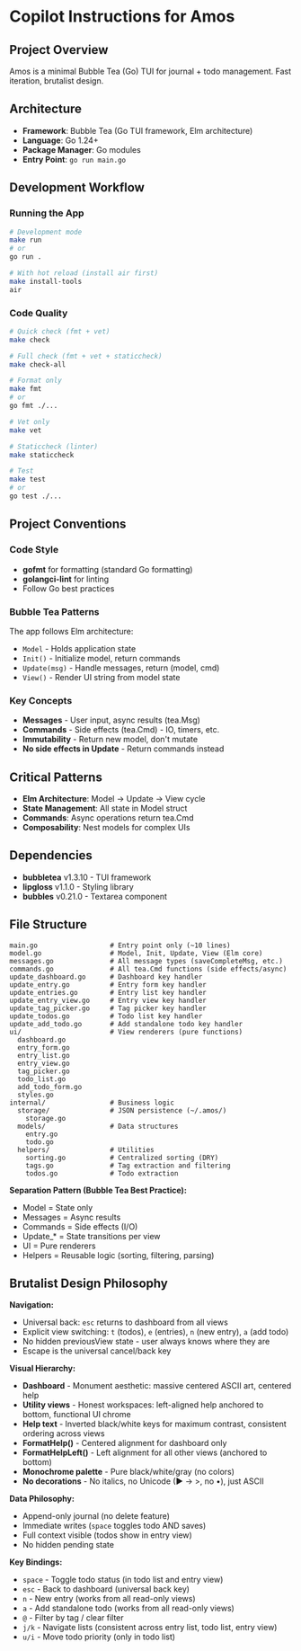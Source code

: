 # Copilot Instructions for Amos

## Project Overview
Amos is a minimal Bubble Tea (Go) TUI for journal + todo management. Fast iteration, brutalist design.

## Architecture
- **Framework**: Bubble Tea (Go TUI framework, Elm architecture)
- **Language**: Go 1.24+
- **Package Manager**: Go modules
- **Entry Point**: `go run main.go`

## Development Workflow

### Running the App
```bash
# Development mode
make run
# or
go run .

# With hot reload (install air first)
make install-tools
air
```

### Code Quality
```bash
# Quick check (fmt + vet)
make check

# Full check (fmt + vet + staticcheck)
make check-all

# Format only
make fmt
# or
go fmt ./...

# Vet only
make vet

# Staticcheck (linter)
make staticcheck

# Test
make test
# or
go test ./...
```

## Project Conventions

### Code Style
- **gofmt** for formatting (standard Go formatting)
- **golangci-lint** for linting
- Follow Go best practices

### Bubble Tea Patterns
The app follows Elm architecture:
- `Model` - Holds application state
- `Init()` - Initialize model, return commands
- `Update(msg)` - Handle messages, return (model, cmd)
- `View()` - Render UI string from model state

### Key Concepts
- **Messages** - User input, async results (tea.Msg)
- **Commands** - Side effects (tea.Cmd) - IO, timers, etc.
- **Immutability** - Return new model, don't mutate
- **No side effects in Update** - Return commands instead

## Critical Patterns
- **Elm Architecture**: Model → Update → View cycle
- **State Management**: All state in Model struct
- **Commands**: Async operations return tea.Cmd
- **Composability**: Nest models for complex UIs

## Dependencies
- **bubbletea** v1.3.10 - TUI framework
- **lipgloss** v1.1.0 - Styling library
- **bubbles** v0.21.0 - Textarea component

## File Structure
```
main.go                  # Entry point only (~10 lines)
model.go                 # Model, Init, Update, View (Elm core)
messages.go              # All message types (saveCompleteMsg, etc.)
commands.go              # All tea.Cmd functions (side effects/async)
update_dashboard.go      # Dashboard key handler
update_entry.go          # Entry form key handler
update_entries.go        # Entry list key handler
update_entry_view.go     # Entry view key handler
update_tag_picker.go     # Tag picker key handler
update_todos.go          # Todo list key handler
update_add_todo.go       # Add standalone todo key handler
ui/                      # View renderers (pure functions)
  dashboard.go
  entry_form.go
  entry_list.go
  entry_view.go
  tag_picker.go
  todo_list.go
  add_todo_form.go
  styles.go
internal/                # Business logic
  storage/               # JSON persistence (~/.amos/)
    storage.go
  models/                # Data structures
    entry.go
    todo.go
  helpers/               # Utilities
    sorting.go           # Centralized sorting (DRY)
    tags.go              # Tag extraction and filtering
    todos.go             # Todo extraction
```

**Separation Pattern (Bubble Tea Best Practice):**
- Model = State only
- Messages = Async results
- Commands = Side effects (I/O)
- Update_* = State transitions per view
- UI = Pure renderers
- Helpers = Reusable logic (sorting, filtering, parsing)

## Brutalist Design Philosophy

**Navigation:**
- Universal back: `esc` returns to dashboard from all views
- Explicit view switching: `t` (todos), `e` (entries), `n` (new entry), `a` (add todo)
- No hidden previousView state - user always knows where they are
- Escape is the universal cancel/back key

**Visual Hierarchy:**
- **Dashboard** - Monument aesthetic: massive centered ASCII art, centered help
- **Utility views** - Honest workspaces: left-aligned help anchored to bottom, functional UI chrome
- **Help text** - Inverted black/white keys for maximum contrast, consistent ordering across views
- **FormatHelp()** - Centered alignment for dashboard only
- **FormatHelpLeft()** - Left alignment for all other views (anchored to bottom)
- **Monochrome palette** - Pure black/white/gray (no colors)
- **No decorations** - No italics, no Unicode (► → >, no •), just ASCII

**Data Philosophy:**
- Append-only journal (no delete feature)
- Immediate writes (`space` toggles todo AND saves)
- Full context visible (todos show in entry view)
- No hidden pending state

**Key Bindings:**
- `space` - Toggle todo status (in todo list and entry view)
- `esc` - Back to dashboard (universal back key)
- `n` - New entry (works from all read-only views)
- `a` - Add standalone todo (works from all read-only views)
- `@` - Filter by tag / clear filter
- `j/k` - Navigate lists (consistent across entry list, todo list, entry view)
- `u/i` - Move todo priority (only in todo list)